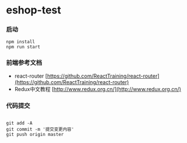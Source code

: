 # eshop-test

### 启动

```
npm install
npm run start

```

### 前端参考文档

- react-router [https://github.com/ReactTraining/react-router](https://github.com/ReactTraining/react-router)
- Redux中文教程 [http://www.redux.org.cn/](http://www.redux.org.cn/)

### 代码提交

```

git add -A
git commit -m '提交变更内容'
git push origin master

```

